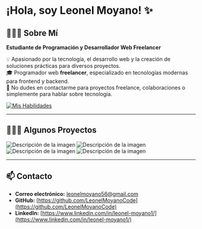 # ¡Hola, soy Leonel Moyano! ✨

## 👨🏻‍💻 Sobre Mí  
**Estudiante de Programación y Desarrollador Web Freelancer**

💡 Apasionado por la tecnología, el desarrollo web y la creación de soluciones prácticas para diversos proyectos.  
🎓 Programador web **freelancer**, especializado en tecnologías modernas para frontend y backend.  
💬 No dudes en contactarme para proyectos freelance, colaboraciones o simplemente para hablar sobre tecnología.  

[![Mis Habilidades](https://skillicons.dev/icons?i=react,nodejs,ts,tailwind,js,html,css,linux,c)](https://skillicons.dev)

---

## 👨🏻‍💻 Algunos Proyectos

![Descripción de la imagen](indexjuego.jpg)
![Descripción de la imagen](indexjuego.jpg)
![Descripción de la imagen](indexjuego.jpg)
![Descripción de la imagen](indexjuego.jpg)




---

## 📫 Contacto  

- **Correo electrónico:** [leonelmoyano56@gmail.com](mailto:leonelmoyano56@gmail.com)  
- **GitHub:** [https://github.com/LeonelMoyanoCode](https://github.com/LeonelMoyanoCode)  
- **LinkedIn:** [https://www.linkedin.com/in/leonel-moyano1/](https://www.linkedin.com/in/leonel-moyano1/)  
